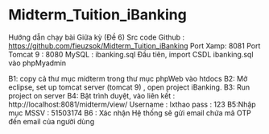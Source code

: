 # Midterm_Tuition_iBanking
Hướng dẫn chạy bài Giữa kỳ (Đề 6)
Src code Github : https://github.com/fieuzsok/Midterm_Tuition_iBanking
Port Xamp: 8081
Port Tomcat 9 : 8080
MySQL : ibanking.sql
Đầu tiên, import CSDL ibanking.sql vào phpMyadmin

B1: copy cả thư mục midterm trong thư mục phpWeb vào htdocs
B2: Mở eclipse, set up tomcat server (tomcat 9) , open project iBanking. 
B3: Run project on server
B4: Bật trình duyệt, vào liên kết :
    http://localhost:8081/midterm/view/
    Username : lxthao
    pass : 123
B5:Nhập mục MSSV : 51503174
B6 : Xác nhận 
    Hệ thống sẽ gửi email chứa mã OTP đến email của người dùng 
 
